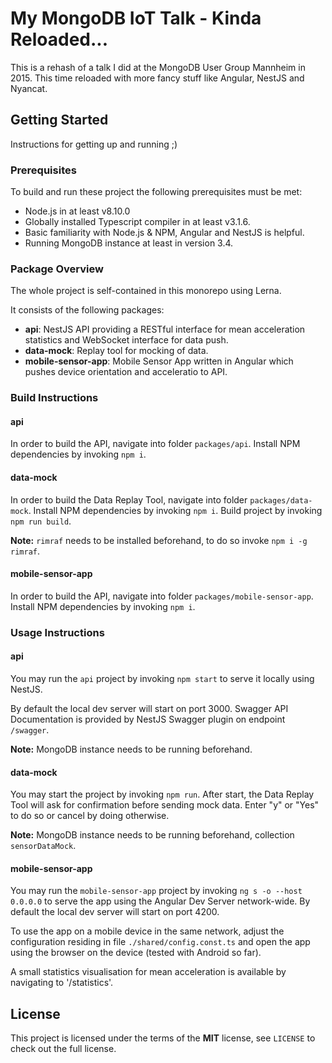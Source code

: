 # My MongoDB IoT Talk - Kinda Reloaded...

This is a rehash of a talk I did at the MongoDB User Group Mannheim in 2015.
This time reloaded with more fancy stuff like Angular, NestJS and Nyancat.

## Getting Started

Instructions for getting up and running ;)

### Prerequisites

To build and run these project the following prerequisites must be met:

* Node.js in at least v8.10.0
* Globally installed Typescript compiler in at least v3.1.6.
* Basic familiarity with Node.js & NPM, Angular and NestJS is helpful.
* Running MongoDB instance at least in version 3.4.

### Package Overview

The whole project is self-contained in this monorepo using Lerna.

It consists of the following packages:

* **api**: NestJS API providing a RESTful interface for mean acceleration statistics and WebSocket interface for data push.
* **data-mock**: Replay tool for mocking of data.
* **mobile-sensor-app**: Mobile Sensor App written in Angular which pushes device orientation and acceleratio to API.

### Build Instructions

#### api

In order to build the API, navigate into folder `packages/api`.
Install NPM dependencies by invoking `npm i`.

#### data-mock

In order to build the Data Replay Tool, navigate into folder `packages/data-mock`.
Install NPM dependencies by invoking `npm i`.
Build project by invoking `npm run build`.

**Note:** `rimraf` needs to be installed beforehand, to do so invoke `npm i -g rimraf`.

#### mobile-sensor-app

In order to build the API, navigate into folder `packages/mobile-sensor-app`.
Install NPM dependencies by invoking `npm i`.

### Usage Instructions

#### api

You may run the `api` project by invoking `npm start` to serve it locally using NestJS.

By default the local dev server will start on port 3000.
Swagger API Documentation is provided by NestJS Swagger plugin on endpoint `/swagger`.

**Note:** MongoDB instance needs to be running beforehand.

#### data-mock

You may start the project by invoking `npm run`.
After start, the Data Replay Tool will ask for confirmation before sending mock data.
Enter "y" or "Yes" to do so or cancel by doing otherwise.

**Note:** MongoDB instance needs to be running beforehand, collection `sensorDataMock`.

#### mobile-sensor-app

You may run the `mobile-sensor-app` project by invoking `ng s -o --host 0.0.0.0` to serve the app using the Angular Dev Server network-wide.
By default the local dev server will start on port 4200.

To use the app on a mobile device in the same network, adjust the configuration residing in file `./shared/config.const.ts` and open the app using the browser on the device (tested with Android so far).

A small statistics visualisation for mean acceleration is available by navigating to '/statistics'.

## License

This project is licensed under the terms of the **MIT** license, see `LICENSE` to check out the full license.